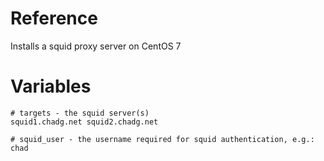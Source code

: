 # Reference
Installs a squid proxy server on CentOS 7

# Variables
```
# targets - the squid server(s)
squid1.chadg.net squid2.chadg.net

# squid_user - the username required for squid authentication, e.g.:
chad
```
